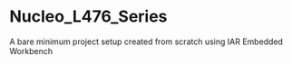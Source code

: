 # Nucleo_L476_Series
A bare minimum project setup created from scratch using IAR Embedded Workbench
